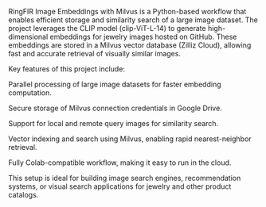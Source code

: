 RingFIR Image Embeddings with Milvus is a Python-based workflow that enables efficient storage and similarity search of a large image dataset. The project leverages the CLIP model (clip-ViT-L-14) to generate high-dimensional embeddings for jewelry images hosted on GitHub. These embeddings are stored in a Milvus vector database (Zilliz Cloud), allowing fast and accurate retrieval of visually similar images.

Key features of this project include:

Parallel processing of large image datasets for faster embedding computation.

Secure storage of Milvus connection credentials in Google Drive.

Support for local and remote query images for similarity search.

Vector indexing and search using Milvus, enabling rapid nearest-neighbor retrieval.

Fully Colab-compatible workflow, making it easy to run in the cloud.

This setup is ideal for building image search engines, recommendation systems, or visual search applications for jewelry and other product catalogs.
